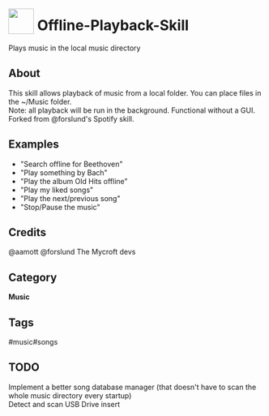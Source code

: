 # <img src='https://raw.githack.com/FortAwesome/Font-Awesome/master/svgs/solid/robot.svg' card_color='#40DBB0' width='50' height='50' style='vertical-align:bottom'/> Offline-Playback-Skill
Plays music in the local music directory

## About
This skill allows playback of music from a local folder. You can place files in the ~/Music folder.  
Note: all playback will be run in the background. Functional without a GUI.  
Forked from @forslund's Spotify skill. 

## Examples
* "Search offline for Beethoven"
* "Play something by Bach"
* "Play the album Old Hits offline"
* "Play my liked songs"
* "Play the next/previous song"
* "Stop/Pause the music"

## Credits
@aamott
@forslund
The Mycroft devs

## Category
**Music**

## Tags
#music#songs


## TODO
Implement a better song database manager (that doesn't have to scan the whole music directory every startup)  
Detect and scan USB Drive insert
